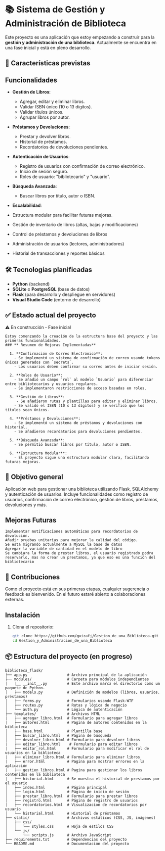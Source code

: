 # 📚 Sistema de Gestión y Administración de Biblioteca

Este proyecto es una aplicación que estoy empezando a construir para la **gestión y administración de una biblioteca**. Actualmente se encuentra en una fase inicial y está en pleno desarrollo.

## 🚀 Características previstas

## Funcionalidades

- **Gestión de Libros**:

  - Agregar, editar y eliminar libros.
  - Validar ISBN único (10 o 13 dígitos).
  - Validar títulos únicos.
  - Agrupar libros por autor.

- **Préstamos y Devoluciones**:

  - Prestar y devolver libros.
  - Historial de préstamos.
  - Recordatorios de devoluciones pendientes.

- **Autenticación de Usuarios**:

  - Registro de usuarios con confirmación de correo electrónico.
  - Inicio de sesión seguro.
  - Roles de usuario: "bibliotecario" y "usuario".

- **Búsqueda Avanzada**:

  - Buscar libros por título, autor o ISBN.

- **Escalabilidad**:

- Estructura modular para facilitar futuras mejoras.
- Gestión de inventario de libros (altas, bajas y modificaciones)
- Control de préstamos y devoluciones de libros
- Administración de usuarios (lectores, administradores)
- Historial de transacciones y reportes básicos

## 🛠️ Tecnologías planificadas

- **Python** (backend)
- **SQLite** o **PostgreSQL** (base de datos)
- **Flask** (para desarrollo y despliegue en servidores)
- **Visual Studio Code** (entorno de desarrollo)

## ✅ Estado actual del proyecto

  ⚠️ En construcción - Fase inicial

    Estoy comenzando la creación de la estructura base del proyecto y las primeras funcionalidades.
    ### ** Resumen de Mejoras Implementadas**

      1. **Confirmación de Correo Electrónico**:
        - Se implementó un sistema de confirmación de correo usando tokens únicos generados con `secrets`.
        - Los usuarios deben confirmar su correo antes de iniciar sesión.

      2. **Roles de Usuario**:
        - Se añadió un campo `rol` al modelo `Usuario` para diferenciar entre bibliotecarios y usuarios regulares.
        - Se implementaron restricciones de acceso basadas en roles.  

      3. **Gestión de Libros**:
         - Se añadieron rutas y plantillas para editar y eliminar libros.
        - Se validó el ISBN (10 o 13 dígitos) y se verificó que los títulos sean únicos.

      4. **Préstamos y Devoluciones**:
        - Se implementó un sistema de préstamos y devoluciones con historial.
        - Se añadieron recordatorios para devoluciones pendientes. 
      
      5. **Búsqueda Avanzada**:
        - Se permitió buscar libros por título, autor o ISBN.

      6. **Estructura Modular**:
        - El proyecto sigue una estructura modular clara, facilitando futuras mejoras. 

## 🎯 Objetivo general

  Aplicación web para gestionar una biblioteca utilizando Flask, SQLAlchemy y autenticación de usuarios. 
  Incluye funcionalidades como registro de usuarios, confirmación de correo electrónico, gestión de libros, préstamos, devoluciones y más.

  ## Mejoras Futuras 

    Implementar notificaciones automáticas para recordatorios de devolución.
    Añadir pruebas unitarias para mejorar la calidad del código.
    Se esta migrando actualmente a MySQL la base de datos
    Agregar la variable de cantidad en el modelo de libro
    Se cambiara la forma de prestar libros, el usuario registrado podra reservarlo, mas no crear un prestamos, ya que eso es una función del bibliotecario
     

## 🤝 Contribuciones

  Como el proyecto está en sus primeras etapas, cualquier sugerencia o feedback es bienvenido. En el futuro estaré abierto a colaboraciones externas.

## Instalación

1. Clona el repositorio:
   ```bash
   git clone https://github.com/guizafj/Gestion_de_una_Biblioteca.git
   cd Gestion_y_Administracion_de_una_Biblioteca  

## 📦 Estructura del proyecto (en progreso)

```plaintext
biblioteca_flask/
├── app.py                  # Archivo principal de la aplicación
├── modules/                # Carpeta para módulos independientes
|   |__ __init__.py         # Este archivo marca el directorio como un paquete de Python.
│   ├── models.py           # Definición de modelos (libros, usuarios, préstamos)
│   ├── forms.py            # Formularios usando Flask-WTF
│   ├── routes.py           # Rutas y lógica de negocio
│   └── auth.py             # Lógica de autenticación
├── templates/              # Archivos HTML
|   ├── agregar_libro.html  # Formulario para agregar libros
|   ├── autores.html        # Pagina de autores contenidos en la biblioteca
│   ├── base.html           # Plantilla base
│   ├── buscar_libro.html   # Página de búsqueda
│   ├── devolver_libro.html # Formulario para devolver libros
|   ├── editar_libro.html    # Formulario para editar libros
|   ├── editar_rol.html     # Formulario para modificar el rol de usuarios en la biblioteca
|   ├── eliminar_libro.html # Formulario para eliminar libros
|   ├── error.html          # Pagina para mostrar errores en la aplicación
|   ├── gestion_libros.html # Pagina para gestionar los libros contenidos en la biblioteca
|   ├── historial.html      # Se muestra el historial de prestamos por el usuario
│   ├── index.html          # Página principal
│   ├── login.html          # Página de inicio de sesión
│   ├── prestar_libro.html  # Formulario para prestar libros
│   ├── registro.html       # Página de registro de usuarios
|   ├── recordatorios.html  # Visualizacion de recordatorios por usuario
│   └── historial.html      # Historial de préstamos
├── static/                 # Archivos estáticos (CSS, JS, imágenes)
│   ├── css/
│   │   └── styles.css      # Hoja de estilos CSS
│   └── js/
│       └── scripts.js      # Archivo JavaScript
├── requirements.txt        # Dependencias del proyecto
└── README.md               # Documentación del proyecto